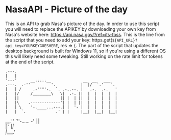 # NasaAPI - Picture of the day
This is an API to grab Nasa's picture of the day. In order to use this script you will need to replace the APIKEY by downloading your own key from Nasa's website here: https://api.nasa.gov/?ref=its-foss. This is the line from the script that you need to add your key: https.get(`${API_URL}?api_key=YOURKEYGOESHERE`, res => {. The part of the script that updates the desktop background is built for Windows 11, so if you're using a different OS this will likely need some tweaking. Still working on the rate limit for tokens at the end of the script.

    .---.                                                      
    |   |                                                      
    '---'      __.....__              __  __   ___             
    .---.  .-''         '.           |  |/  `.'   `.           
    |   | /     .-''"'-.  `. .-,.--. |   .-.  .-.   '          
    |   |/     /________\   \|  .-. ||  |  |  |  |  |          
    |   ||                  || |  | ||  |  |  |  |  |          
    |   |\    .-------------'| |  | ||  |  |  |  |  |          
    |   | \    '-.____...---.| |  '- |  |  |  |  |  |          
    |   |  `.             .' | |     |__|  |__|  |__|          
 __.'   '    `''-...... -'   | |                               
|      '                     |_|                               
|____.'                                                        
